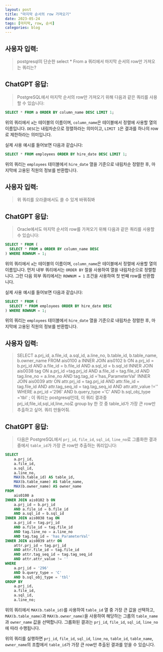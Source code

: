 ```yaml
---
layout: post
title: "마지막 순서의 row 가져오기"
date: 2023-05-24
tags: [마지막, row, 순서]
categories: blog
---
```


## 사용자 입력:
> postgresql의 단순한 select * From a 쿼리에서 마지막 순서의 row만 가져오는 쿼리는?

## ChatGPT 응답:
> PostgreSQL에서 마지막 순서의 row만 가져오기 위해 다음과 같은 쿼리를 사용할 수 있습니다:

```sql
SELECT * FROM a ORDER BY column_name DESC LIMIT 1;
```

위의 쿼리에서 `a`는 테이블의 이름이며, `column_name`은 테이블에서 정렬에 사용할 열의 이름입니다. `DESC`는 내림차순으로 정렬하라는 의미이고, `LIMIT 1`은 결과를 하나의 row로 제한하라는 의미입니다.

실제 사용 예시를 들어보면 다음과 같습니다:

```sql
SELECT * FROM employees ORDER BY hire_date DESC LIMIT 1;
```

위의 쿼리는 `employees` 테이블에서 `hire_date` 열을 기준으로 내림차순 정렬한 후, 마지막에 고용된 직원의 정보를 반환합니다.

## 사용자 입력:
> 위 쿼리를 오라클에서도 쓸 수 있게 바꿔줘봐

## ChatGPT 응답:
> Oracle에서도 마지막 순서의 row를 가져오기 위해 다음과 같은 쿼리를 사용할 수 있습니다:

```sql
SELECT * FROM (
  SELECT * FROM a ORDER BY column_name DESC
) WHERE ROWNUM = 1;
```

위의 쿼리에서 `a`는 테이블의 이름이며, `column_name`은 테이블에서 정렬에 사용할 열의 이름입니다. 먼저 내부 쿼리에서는 `ORDER BY` 절을 사용하여 열을 내림차순으로 정렬합니다. 그런 다음 외부 쿼리에서는 `ROWNUM = 1` 조건을 사용하여 첫 번째 row를 반환합니다.

실제 사용 예시를 들어보면 다음과 같습니다:

```sql
SELECT * FROM (
  SELECT * FROM employees ORDER BY hire_date DESC
) WHERE ROWNUM = 1;
```

위의 쿼리는 `employees` 테이블에서 `hire_date` 열을 기준으로 내림차순 정렬한 후, 마지막에 고용된 직원의 정보를 반환합니다.

## 사용자 입력:
> SELECT
    a.prj_id,
    a.file_id,
    a.sql_id,
    a.line_no,
    b.table_id,
    b.table_name,
    b.owner_name
FROM
    ais0100 a
INNER JOIN ais0102 b ON
    a.prj_id = b.prj_id
    AND a.file_id = b.file_id
    AND a.sql_id = b.sql_id
INNER JOIN ais0038 tag ON a.prj_id =tag.prj_id AND a.file_id = tag.file_id AND tag.line_no = a.line_no  AND tag.tag_id ='has_ParameterVal'
INNER JOIN ais0039 attr ON attr.prj_id = tag.prj_id AND attr.file_id = tag.file_id AND attr.tag_seq_id = tag.tag_seq_id AND attr.attr_value !=''
WHERE a.prj_id ='296'
AND b.query_type ='C'
AND b.sql_obj_type ='tbl'
; 이 쿼리는 postgresql인데, 이 쿼리 결과중 prj_id,file_id,sql_id,line_no로 group by 한 것 중 table_id가  가장 큰 row만 추출하고 싶어. 쿼리 만들어줘.

## ChatGPT 응답:
> 다음은 PostgreSQL에서 `prj_id`, `file_id`, `sql_id`, `line_no`로 그룹화한 결과 중에서 `table_id`가 가장 큰 row만 추출하는 쿼리입니다:

```sql
SELECT
    a.prj_id,
    a.file_id,
    a.sql_id,
    a.line_no,
    MAX(b.table_id) AS table_id,
    MAX(b.table_name) AS table_name,
    MAX(b.owner_name) AS owner_name
FROM
    ais0100 a
INNER JOIN ais0102 b ON
    a.prj_id = b.prj_id
    AND a.file_id = b.file_id
    AND a.sql_id = b.sql_id
INNER JOIN ais0038 tag ON
    a.prj_id = tag.prj_id
    AND a.file_id = tag.file_id
    AND tag.line_no = a.line_no
    AND tag.tag_id = 'has_ParameterVal'
INNER JOIN ais0039 attr ON
    attr.prj_id = tag.prj_id
    AND attr.file_id = tag.file_id
    AND attr.tag_seq_id = tag.tag_seq_id
    AND attr.attr_value != ''
WHERE
    a.prj_id = '296'
    AND b.query_type = 'C'
    AND b.sql_obj_type = 'tbl'
GROUP BY
    a.prj_id,
    a.file_id,
    a.sql_id,
    a.line_no;
```

위의 쿼리에서 `MAX(b.table_id)`를 사용하여 `table_id` 열 중 가장 큰 값을 선택하고, `MAX(b.table_name)`과 `MAX(b.owner_name)`을 사용하여 해당하는 그룹의 `table_name`과 `owner_name` 값을 선택합니다. 그룹화된 결과는 `prj_id`, `file_id`, `sql_id`, `line_no`에 따라 수행됩니다.

위의 쿼리를 실행하면 `prj_id`, `file_id`, `sql_id`, `line_no`, `table_id`, `table_name`, `owner_name`의 조합에서 `table_id`가 가장 큰 row만 추출된 결과를 얻을 수 있습니다.

